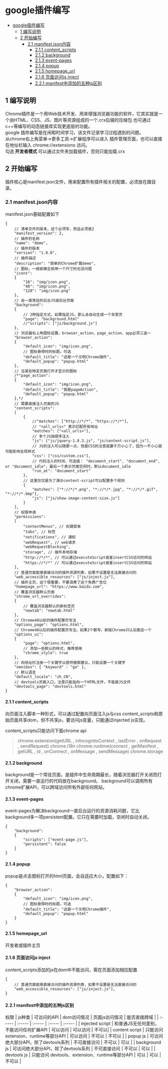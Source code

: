 # google插件编写

<!-- @import "[TOC]" {cmd="toc" depthFrom=1 depthTo=6 orderedList=0} -->
<!-- code_chunk_output -->

* [google插件编写](#google插件编写)
	* [1 编写说明](#1-编写说明)
	* [2 开始编写](#2-开始编写)
		* [2.1 manifest.json内容](#21-manifestjson内容)
			* [2.1.1 content_scripts](#211-content_scripts)
			* [2.1.2 background](#212-background)
			* [2.1.3 event-pages](#213-event-pages)
			* [2.1.4 popup](#214-popup)
			* [2.1.5 homepage_url](#215-homepage_url)
			* [2.1.6 页面访问js inject](#216-页面访问js-inject)
			* [2.2.1 manifest中添加的五种js区别](#221-manifest中添加的五种js区别)

<!-- /code_chunk_output -->



## 1 编写说明
Chrome插件是一个用Web技术开发、用来增强浏览器功能的软件，它其实就是一个由HTML、CSS、JS、图片等资源组成的一个.crx后缀的压缩包.也可通过c++等编写的动态链接库实现更底层的功能。<br>
google 插件编写是在闲暇时间学习，该文件记录学习过程遇到的问题。<br>
从chrome右上角菜单->更多工具->扩展程序可以进入 插件管理页面，也可以直接在地址栏输入 chrome://extensions 访问。<br>
勾选<strong> 开发者模式 </strong>可以通过文件夹加载插件，否则只能加载.crx
## 2 开始编写
插件核心是manifest.json文件，用来配置所有插件相关的配置，必须放在跟目录。
### 2.1 manifest.json内容
manifest.json基础配置如下
```
{
    // 清单文件的版本，这个必须写，而且必须是2
    "manifest_version": 2,
    // 插件的名称
    "name": "demo",
    // 插件的版本
    "version": "1.0.0",
    // 插件描述
    "description": "简单的Chrome扩展demo",
    // 图标，一般偷懒全部用一个尺寸的也没问题
    "icons":
    {
        "16": "img/icon.png",
        "48": "img/icon.png",
        "128": "img/icon.png"
    },
    // 会一直常驻的后台JS或后台页面
    "background":
    {
        // 2种指定方式，如果指定JS，那么会自动生成一个背景页
        "page": "background.html"
        //"scripts": ["js/background.js"]
    },
    // 浏览器右上角图标设置，browser_action、page_action、app必须三选一
    "browser_action":
    {
        "default_icon": "img/icon.png",
        // 图标悬停时的标题，可选
        "default_title": "这是一个示例Chrome插件",
        "default_popup": "popup.html"
    },
    // 当某些特定页面打开才显示的图标
    /*"page_action":
    {
        "default_icon": "img/icon.png",
        "default_title": "我是pageAction",
        "default_popup": "popup.html"
    },*/
    // 需要直接注入页面的JS
    "content_scripts":
    [
        {
            //"matches": ["http://*/*", "https://*/*"],
            // "<all_urls>" 表示匹配所有地址
            "matches": ["<all_urls>"],
            // 多个JS按顺序注入
            "js": ["js/jquery-1.8.3.js", "js/content-script.js"],
            // JS的注入可以随便一点，但是CSS的注意就要千万小心了，因为一不小心就可能影响全局样式
            "css": ["css/custom.css"],
            // 代码注入的时间，可选值： "document_start", "document_end", or "document_idle"，最后一个表示页面空闲时，默认document_idle
            "run_at": "document_start"
        },
        // 这里仅仅是为了演示content-script可以配置多个规则
        {
            "matches": ["*://*/*.png", "*://*/*.jpg", "*://*/*.gif", "*://*/*.bmp"],
            "js": ["js/show-image-content-size.js"]
        }
    ],
    // 权限申请
    "permissions":
    [
        "contextMenus", // 右键菜单
        "tabs", // 标签
        "notifications", // 通知
        "webRequest", // web请求
        "webRequestBlocking",
        "storage", // 插件本地存储
        "http://*/*", // 可以通过executeScript或者insertCSS访问的网站
        "https://*/*" // 可以通过executeScript或者insertCSS访问的网站
    ],
    // 普通页面能够直接访问的插件资源列表，如果不设置是无法直接访问的
    "web_accessible_resources": ["js/inject.js"],
    // 插件主页，这个很重要，不要浪费了这个免费广告位
    "homepage_url": "https://www.baidu.com",
    // 覆盖浏览器默认页面
    "chrome_url_overrides":
    {
        // 覆盖浏览器默认的新标签页
        "newtab": "newtab.html"
    },
    // Chrome40以前的插件配置页写法
    "options_page": "options.html",
    // Chrome40以后的插件配置页写法，如果2个都写，新版Chrome只认后面这一个
    "options_ui":
    {
        "page": "options.html",
        // 添加一些默认的样式，推荐使用
        "chrome_style": true
    },
    // 向地址栏注册一个关键字以提供搜索建议，只能设置一个关键字
    "omnibox": { "keyword" : "go" },
    // 默认语言
    "default_locale": "zh_CN",
    // devtools页面入口，注意只能指向一个HTML文件，不能是JS文件
    "devtools_page": "devtools.html"
}

```
#### 2.1.1 content_scripts
向页面注入脚本一种形式，可以通过配置向页面注入js与css
content_scripts和原始页面共享dom，但不共享js，要访问js变量，只能通过injected js实现。

content_scripts只能访问下面chrome api
> chrome.extension(getURL , inIncognitoContext , lastError , onRequest , sendRequest)
> chrome.i18n
> chrome.runtime(connect , getManifest , getURL , id , onConnect , onMessage , sendMessage)
> chrome.storage

#### 2.1.2 background
background是一个常驻页面，是插件中生命周期最长，随着浏览器打开关闭而打开关闭，需要一直运行的代码放在background。
background可以调用所有chrome扩展API，可以跨域访问所有外部任何网站。

#### 2.1.3 event-pages
event-pages为解决background一直后台运行的资源消耗问题，它比background多一项persistent配置。它只在需要时加载，空闲时自动关闭。
```
{
    "background":
    {
        "scripts": ["event-page.js"],
        "persistent": false
    }
}
```

#### 2.1.4 popup
popup是点击图标打开的html页面，会自适应大小，配置如下：
```
{
    "browser_action":
    {
        "default_icon": "img/icon.png",
        // 图标悬停时的标题，可选
        "default_title": "这是一个示例Chrome插件",
        "default_popup": "popup.html"
    }
}
```

#### 2.1.5 homepage_url
开发者或插件主页

#### 2.1.6 页面访问js inject
content_scripts添加的js在dom中不能访问，需在页面添加相应配置
```
{
    // 普通页面能够直接访问的插件资源列表，如果不设置是无法直接访问的
    "web_accessible_resources": ["js/inject.js"],
}
```

#### 2.2.1 manifest中添加的五种js区别
权限
| js种类 | 可访问的API | dom访问情况 | 页面js访问情况 | 能否直接跨域 |
| :----- |  :----- | :----- | :----- | :----- |
| injected script |	和普通JS无任何差别，不能访问任何扩展API | 可以访问 | 可以访问 | 不可以|
| content script | 只能访问 extension、runtime等部分API |	可以访问 | 不可以 | 不可以 |
| popup js | 可访问绝大部分API，除了devtools系列 | 不可直接访问 | 不可以 |	可以 |
| background js |	可访问绝大部分API，除了devtools系列	| 不可直接访问 | 不可以 | 可以 |
| devtools js |	只能访问 devtools、extension、runtime等部分API | 可以 | 可以 | 不可以 |
